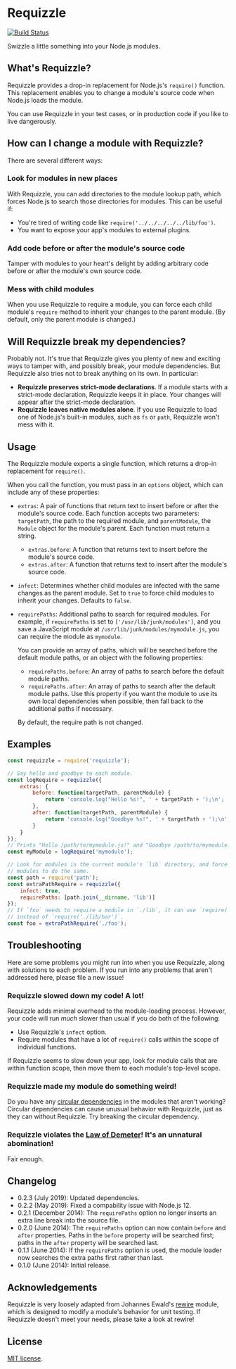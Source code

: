 # Requizzle

[![Build Status](https://travis-ci.com/hegemonic/requizzle.svg?branch=master)](https://travis-ci.com/hegemonic/requizzle)

Swizzle a little something into your Node.js modules.

## What's Requizzle?

Requizzle provides a drop-in replacement for Node.js's `require()` function.
This replacement enables you to change a module's source code when Node.js loads
the module.

You can use Requizzle in your test cases, or in production code if you like to
live dangerously.

## How can I change a module with Requizzle?

There are several different ways:

### Look for modules in new places

With Requizzle, you can add directories to the module lookup path, which forces
Node.js to search those directories for modules. This can be useful if:

+ You're tired of writing code like `require('../../../../../lib/foo')`.
+ You want to expose your app's modules to external plugins.

### Add code before or after the module's source code

Tamper with modules to your heart's delight by adding arbitrary code before or
after the module's own source code.

### Mess with child modules

When you use Requizzle to require a module, you can force each child module's
`require` method to inherit your changes to the parent module. (By default, only
the parent module is changed.)

## Will Requizzle break my dependencies?

Probably not. It's true that Requizzle gives you plenty of new and exciting ways
to tamper with, and possibly break, your module dependencies. But Requizzle also
tries not to break anything on its own. In particular:

+ **Requizzle preserves strict-mode declarations**.  If a module starts with a
strict-mode declaration, Requizzle keeps it in place. Your changes will appear
after the strict-mode declaration.
+ **Requizzle leaves native modules alone**. If you use Requizzle to load one of
Node.js's built-in modules, such as `fs` or `path`, Requizzle won't mess with
it.

## Usage

The Requizzle module exports a single function, which returns a drop-in
replacement for `require()`.

When you call the function, you must pass in an `options` object, which can
include any of these properties:

+ `extras`: A pair of functions that return text to insert before or after the
module's source code. Each function accepts two parameters: `targetPath`, the
path to the required module, and `parentModule`, the `Module` object for the
module's parent. Each function must return a string.
    + `extras.before`: A function that returns text to insert before the
    module's source code.
    + `extras.after`: A function that returns text to insert after the module's
    source code.
+ `infect`: Determines whether child modules are infected with the same changes
as the parent module. Set to `true` to force child modules to inherit your
changes. Defaults to `false`.
+ `requirePaths`: Additional paths to search for required modules. For example,
if `requirePaths` is set to `['/usr/lib/junk/modules']`, and you save a
JavaScript module at `/usr/lib/junk/modules/mymodule.js`, you can require the
module as `mymodule`.

    You can provide an array of paths, which will be searched before the default
    module paths, or an object with the following properties:

    + `requirePaths.before`: An array of paths to search before the default
    module paths.
    + `requirePaths.after`: An array of paths to search after the default module
    paths. Use this property if you want the module to use its own local
    dependencies when possible, then fall back to the additional paths if
    necessary.

    By default, the require path is not changed.

## Examples

```js
const requizzle = require('requizzle');

// Say hello and goodbye to each module.
const logRequire = requizzle({
    extras: {
        before: function(targetPath, parentModule) {
            return 'console.log("Hello %s!", ' + targetPath + ');\n';
        },
        after: function(targetPath, parentModule) {
            return 'console.log("Goodbye %s!", ' + targetPath + ');\n';
        }
    }
});
// Prints "Hello /path/to/mymodule.js!" and "Goodbye /path/to/mymodule.js!"
const myModule = logRequire('mymodule');

// Look for modules in the current module's `lib` directory, and force child
// modules to do the same.
const path = require('path');
const extraPathRequire = requizzle({
    infect: true,
    requirePaths: [path.join(__dirname, 'lib')]
});
// If `foo` needs to require a module in `./lib`, it can use `require('bar')`
// instead of `require('./lib/bar')`.
const foo = extraPathRequire('./foo');
```

## Troubleshooting

Here are some problems you might run into when you use Requizzle, along with
solutions to each problem. If you run into any problems that aren't addressed
here, please file a new issue!

### Requizzle slowed down my code! A lot!

Requizzle adds minimal overhead to the module-loading process. However, your
code will run _much_ slower than usual if you do both of the following:

+ Use Requizzle's `infect` option.
+ Require modules that have a lot of `require()` calls within the scope of
individual functions.

If Requizzle seems to slow down your app, look for module calls that are within
function scope, then move them to each module's top-level scope.

### Requizzle made my module do something weird!

Do you have any
[circular dependencies](https://nodejs.org/api/modules.html#modules_cycles) in
the modules that aren't working? Circular dependencies can cause unusual
behavior with Requizzle, just as they can without Requizzle. Try breaking the
circular dependency.

### Requizzle violates the [Law of Demeter](https://en.wikipedia.org/wiki/Law_of_Demeter)! It's an unnatural abomination!

Fair enough.

## Changelog

+ 0.2.3 (July 2019): Updated dependencies.
+ 0.2.2 (May 2019): Fixed a compability issue with Node.js 12.
+ 0.2.1 (December 2014): The `requirePaths` option no longer inserts an extra
line break into the source file.
+ 0.2.0 (June 2014): The `requirePaths` option can now contain `before` and
`after` properties. Paths in the `before` property will be searched first; paths
in the `after` property will be searched last.
+ 0.1.1 (June 2014): If the `requirePaths` option is used, the module loader now
searches the extra paths first rather than last.
+ 0.1.0 (June 2014): Initial release.

## Acknowledgements ##

Requizzle is very loosely adapted from Johannes Ewald's
[rewire](https://github.com/jhnns/rewire) module, which is designed to modify a
module's behavior for unit testing. If Requizzle doesn't meet your needs, please
take a look at rewire!

## License

[MIT license](LICENSE).
